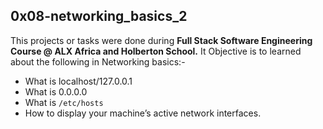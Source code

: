 ## 0x08-networking_basics_2
This projects or tasks were done during **Full Stack Software Engineering Course @ ALX Africa and Holberton School.** It Objective is to learned about the following in Networking basics:-
- What is localhost/127.0.0.1
- What is 0.0.0.0
- What is `/etc/hosts`
- How to display your machine’s active network interfaces.
